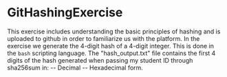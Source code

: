 # GitHashingExercise
This exercise includes understanding the basic principles of hashing and is uploaded to github in order to familiarize us with the platform.
In the exercise we generate the 4-digit hash of a 4-digit integer. 
This is done in the ``bash`` scripting language.
The "hash_output.txt" file contains the first 4 digits of the hash generated when passing my student ID through sha256sum in:
-- Decimal
-- Hexadecimal 
form.
